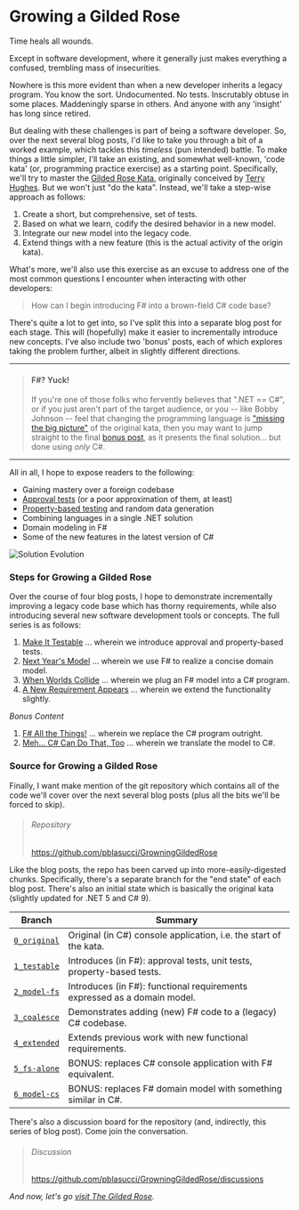 Growing a Gilded Rose
===

Time heals all wounds.

Except in software development, where it generally just makes everything a
confused, trembling mass of insecurities.

Nowhere is this more evident than when a new developer inherits a legacy
program. You know the sort. Undocumented. No tests. Inscrutably obtuse in some
places. Maddeningly sparse in others. And anyone with any 'insight' has long
since retired.

But dealing with these challenges is part of being a software developer. So,
over the next several blog posts, I'd like to take you through a bit of a
worked example, which tackles this _timeless_ (pun intended) battle. To make
things a little simpler, I'll take an existing, and somewhat well-known,
'code kata' (or, programming practice exercise) as a starting point.
Specifically, we'll try to master the [Gilded Rose Kata][9], originally
conceived by [Terry Hughes][8]. But we won't just "do the kata". Instead, we'll
take a step-wise approach as follows:

1. Create a short, but comprehensive, set of tests.
1. Based on what we learn, codify the desired behavior in a new model.
1. Integrate our new model into the legacy code.
1. Extend things with a new feature (this is the actual activity of the origin kata).

What's more, we'll also use this exercise as an excuse to address one of the
most common questions I encounter when interacting with other developers:

> How can I begin introducing F# into a brown-field C# code base?

There's quite a lot to get into, so I've split this into a separate blog post
for each stage. This will (hopefully) make it easier to incrementally introduce
new concepts. I've also include two 'bonus' posts, each of which explores
taking the problem further, albeit in slightly different directions.

---

> #### F#? Yuck!
>
> If you're one of those folks who fervently believes that ".NET == C#", or if
> you just aren't part of the target audience, or you -- like Bobby Johnson --
> feel that changing the programming language is ["missing the big picture"][12]
> of the original kata, then you may want to jump straight to the final
> [bonus post][6], as it presents the final solution... but done using _only_ C#.

---

All in all, I hope to expose readers to the following:

+ Gaining mastery over a foreign codebase
+ [Approval tests][10] (or a poor approximation of them, at least)
+ [Property-based testing][11] and random data generation
+ Combining languages in a single .NET solution
+ Domain modeling in F#
+ Some of the new features in the latest version of C#

![Solution Evolution][sln]

### Steps for Growing a Gilded Rose

Over the course of four blog posts, I hope to demonstrate incrementally improving
a legacy code base which has thorny requirements, while also introducing several
new software development tools or concepts. The full series is as follows:

1. [Make It Testable][1] ... wherein we introduce approval and property-based tests.
1. [Next Year's Model][2] ... wherein we use F# to realize a concise domain model.
1. [When Worlds Collide][3] ... wherein we plug an F# model into a C# program.
1. [A New Requirement Appears][4] ... wherein we extend the functionality slightly.

_Bonus Content_

1. [F# All the Things!][5] ... wherein we replace the C# program outright.
1. [Meh... C# Can Do That, Too][6] ... wherein we translate the model to C#.

### Source for Growing a Gilded Rose

Finally, I want make mention of the git repository which contains all of the
code we'll cover over the next several blog posts (plus all the bits we'll be
forced to skip).

> ###### Repository
>
> https://github.com/pblasucci/GrowningGildedRose

Like the blog posts, the repo has been carved up into more-easily-digested
chunks. Specifically, there's a separate branch for the "end state" of each
blog post. There's also an initial state which is basically the original kata
(slightly updated for .NET 5 and C# 9).

 Branch             | Summary
--------------------|-------------------------------------------------------------------------
 [`0_original`][13] | Original (in C#) console application, i.e. the start of the kata.
 [`1_testable`][14] | Introduces (in F#): approval tests, unit tests, property-based tests.
 [`2_model-fs`][15] | Introduces (in F#): functional requirements expressed as a domain model.
 [`3_coalesce`][16] | Demonstrates adding (new) F# code to a (legacy) C# codebase.
 [`4_extended`][17] | Extends previous work with new functional requirements.
 [`5_fs-alone`][18] | BONUS: replaces C# console application with F# equivalent.
 [`6_model-cs`][19] | BONUS: replaces F# domain model with something similar in C#.

There's also a discussion board for the repository (and, indirectly, this series
of blog post). Come join the conversation.

> ###### Discussion
>
> https://github.com/pblasucci/GrowningGildedRose/discussions


_And now, let's go [visit The Gilded Rose][1]._


[0]: ./grow-a-rose.html
[1]: ./rose-1-testable.html
[2]: ./rose-2-model-fs.html
[3]: ./rose-3-coalesce.html
[4]: ./rose-4-extended.html
[5]: ./rose-5-fs-alone.html
[6]: ./rose-6-model-cs.html
[7]: https://github.com/pblasucci/GrowningGildedRose
[8]: https://twitter.com/TerryHughes
[9]: https://github.com/NotMyself/GildedRose
[10]: https://approvaltests.com/
[11]: https://jessitron.com/2013/04/25/property-based-testing-what-is-it/
[12]: http://iamnotmyself.com/2012/12/08/why-most-solutions-to-gilded-rose-miss-the-bigger-picture/
[13]: https://github.com/pblasucci/GrowningGildedRose/tree/0_original
[14]: https://github.com/pblasucci/GrowningGildedRose/tree/1_testable
[15]: https://github.com/pblasucci/GrowningGildedRose/tree/2_model-fs
[16]: https://github.com/pblasucci/GrowningGildedRose/tree/3_coalesce
[17]: https://github.com/pblasucci/GrowningGildedRose/tree/4_extended
[18]: https://github.com/pblasucci/GrowningGildedRose/tree/5_fs-alone
[19]: https://github.com/pblasucci/GrowningGildedRose/tree/6_model-cs

[sln]: ../media/rose-0-sln.jpg
